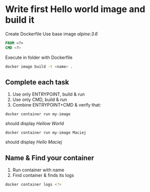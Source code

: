 # Write first Hello world image and build it

Create Dockerfile
Use base image *alpine:3.6*


```Dockerfile
FROM <?>
CMD <?>
```

Execute in folder with Dockerfile
```sh
docker image build -t <name> .
```

## Complete each task

1. Use only ENTRYPOINT, build & run
2. Use only CMD, build & run
3. Combine ENTRYPOINT+CMD & verify that:


```
docker container run my-image
```
should display *Hellow World*


```
docker container run my-image Maciej
```
should display *Hello Maciej*

## Name & Find your container

1. Run container with name
2. Find container & finds its logs

```sh
docker container logs <?>
```